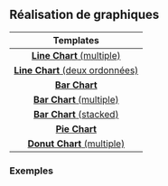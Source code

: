 ## Réalisation de graphiques

| Templates |
| :---: |
| [**Line Chart** (multiple)](Line.md) |
| [**Line Chart** (deux ordonnées)](Line_2Axes.md) |
| [**Bar Chart**](Bar.md) |
| [**Bar Chart** (multiple)](Bar_Group.md) |
| [**Bar Chart** (stacked)](Bar_Stack.md) |
| [**Pie Chart**](Pie.md) |
| [**Donut Chart** (multiple)](Donut.md) |


### Exemples 


